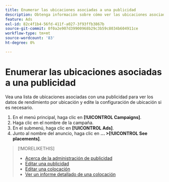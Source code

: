 ```yaml
---
title: Enumerar las ubicaciones asociadas a una publicidad
description: Obtenga información sobre cómo ver las ubicaciones asociadas a una publicidad.
feature: Ads
exl-id: 82c4f1b4-56fd-411f-a027-3f93ffb3867b
source-git-commit: 0f0a2e907d39900968b29c3b59c8034b604911ce
workflow-type: tm+mt
source-wordcount: '83'
ht-degree: 0%

---
```


# Enumerar las ubicaciones asociadas a una publicidad

Vea una lista de ubicaciones asociadas con una publicidad para ver los datos de rendimiento por ubicación y edite la configuración de ubicación si es necesario.

1. En el menú principal, haga clic en **[!UICONTROL Campaigns]**.
1. Haga clic en el nombre de la campaña.
1. En el submenú, haga clic en **[!UICONTROL Ads]**.
1. Junto al nombre del anuncio, haga clic en **... >[!UICONTROL See placements]**.

>[!MORELIKETHIS]
>
>* [Acerca de la administración de publicidad](ad-about.md)
>* [Editar una publicidad](ad-edit.md)
>* [Editar una colocación](/help/dsp/campaign-management/placements/placement-edit.md)
>* [Ver un informe detallado de una colocación](/help/dsp/campaign-management/placements/placement-view-report.md)

